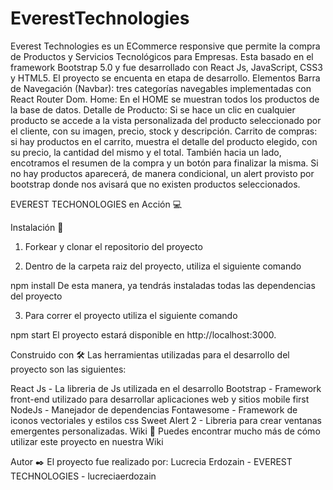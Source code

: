 # EverestTechnologies
Everest Technologies es un ECommerce responsive que permite la compra de Productos y Servicios Tecnológicos para Empresas.
Esta basado en el framework Bootstrap 5.0 y fue desarrollado con React Js, JavaScript, CSS3 y HTML5.
El proyecto se encuenta en etapa de desarrollo.
Elementos
Barra de Navegación (Navbar): tres categorías navegables implementadas con React Router Dom.
Home: En el HOME se muestran todos los productos de la base de datos.
Detalle de Producto: Si se hace un clic en cualquier producto se accede a la vista personalizada del producto seleccionado por el cliente, con su imagen, precio, stock y descripción.
Carrito de compras: si hay productos en el carrito, muestra el detalle del producto elegido, con su precio, la cantidad del mismo y el total. También hacia un lado, encotramos el resumen de la compra y un botón para finalizar la misma.
Si no hay productos aparecerá, de manera condicional, un alert provisto por bootstrap donde nos avisará que no existen productos seleccionados.

EVEREST TECHONOLOGIES en Acción 💻


Instalación 🔧
1. Forkear y clonar el repositorio del proyecto

2. Dentro de la carpeta raiz del proyecto, utiliza el siguiente comando

npm install 
De esta manera, ya tendrás instaladas todas las dependencias del proyecto

3. Para correr el proyecto utiliza el siguiente comando

npm start
El proyecto estará disponible en http://localhost:3000.

Construido con 🛠️
Las herramientas utilizadas para el desarrollo del proyecto son las siguientes:

React Js - La libreria de Js utilizada en el desarrollo
Bootstrap - Framework front-end utilizado para desarrollar aplicaciones web y sitios mobile first
NodeJs - Manejador de dependencias
Fontawesome - Framework de iconos vectoriales y estilos css
Sweet Alert 2 - Libreria para crear ventanas emergentes personalizadas.
Wiki 📖
Puedes encontrar mucho más de cómo utilizar este proyecto en nuestra Wiki

Autor ✒️
El proyecto fue realizado por:
Lucrecia Erdozain - EVEREST TECHNOLOGIES - lucreciaerdozain

